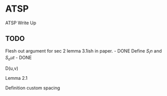 # ATSP
ATSP Write Up

## TODO
Flesh out argument for sec 2 lemma 3.1ish in paper. - DONE
Define $S_in$ and $S_out$ - DONE

D(u,v)

Lemma 2.1

Definition custom spacing
